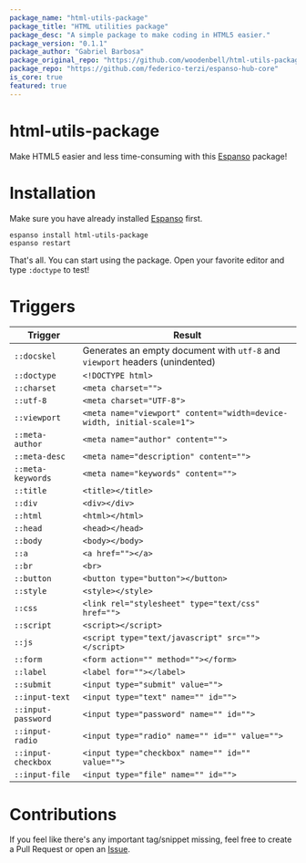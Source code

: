 ```yaml
---
package_name: "html-utils-package"
package_title: "HTML utilities package"
package_desc: "A simple package to make coding in HTML5 easier."
package_version: "0.1.1"
package_author: "Gabriel Barbosa"
package_original_repo: "https://github.com/woodenbell/html-utils-package"
package_repo: "https://github.com/federico-terzi/espanso-hub-core"
is_core: true
featured: true
---
```

# html-utils-package

Make HTML5 easier and less time-consuming with this [Espanso](https://espanso.org/) package!

# Installation

Make sure you have already installed [Espanso](https://espanso.org/install/) first.

```
espanso install html-utils-package
espanso restart
```

That's all. You can start using the package. Open your favorite editor and type `:doctype` to test!

# Triggers

| Trigger  | Result |
| ------------- | ------------- |
| `::docskel` | Generates an empty document with `utf-8` and `viewport` headers (unindented) |
| `::doctype` | `<!DOCTYPE html>` |
| `::charset` | `<meta charset="">` |
| `::utf-8` | `<meta charset="UTF-8">` |
| `::viewport` | `<meta name="viewport" content="width=device-width, initial-scale=1">` |
| `::meta-author` | `<meta name="author" content="">` |
| `::meta-desc` | `<meta name="description" content="">` |
| `::meta-keywords` | `<meta name="keywords" content="">` |
| `::title` | `<title></title>` |
| `::div` | `<div></div>` |
| `::html` | `<html></html>` |
| `::head` | `<head></head>` |
| `::body` | `<body></body>` |
| `::a` | `<a href=""></a>` |
| `::br` | `<br>` |
| `::button` | `<button type="button"></button> ` |
| `::style` | `<style></style>` |
| `::css` | `<link rel="stylesheet" type="text/css" href="">` |
| `::script` | `<script></script>` |
| `::js` | `<script type="text/javascript" src=""></script>` |
| `::form` | `<form action="" method=""></form>` |
| `::label` | `<label for=""></label>` |
| `::submit` | `<input type="submit" value="">` |
| `::input-text` | `<input type="text" name="" id="">` |
| `::input-password` | `<input type="password" name="" id="">` |
| `::input-radio` | `<input type="radio" name="" id="" value="">` |
| `::input-checkbox` | `<input type="checkbox" name="" id="" value="">` |
| `::input-file` | `<input type="file" name="" id="">` |

# Contributions
If you feel like there's any important tag/snippet missing, feel free to create a Pull Request or open an [Issue](https://github.com/woodenbell/html-utils-package/issues/new).